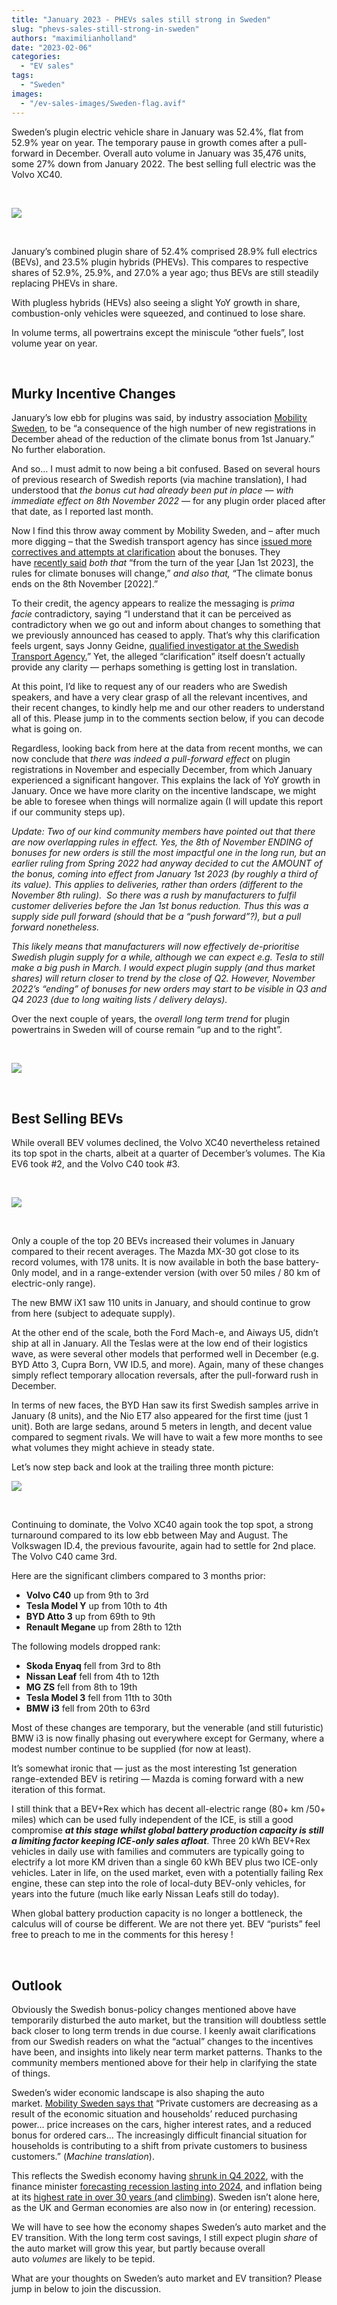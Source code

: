 ```yaml
---
title: "January 2023 - PHEVs sales still strong in Sweden"
slug: "phevs-sales-still-strong-in-sweden"
authors: "maximilianholland"
date: "2023-02-06"
categories:
  - "EV sales"
tags:
  - "Sweden"
images:
  - "/ev-sales-images/Sweden-flag.avif"
---
```


Sweden’s plugin electric vehicle share in January was 52.4%, flat from 52.9% year on year. The temporary pause in growth comes after a pull-forward in December. Overall auto volume in January was 35,476 units, some 27% down from January 2022. The best selling full electric was the Volvo XC40.

 

![](ev-sales-images/2023-01-Sweden-Passenger-Auto-Registrations.avif)

 

January’s combined plugin share of 52.4% comprised 28.9% full electrics (BEVs), and 23.5% plugin hybrids (PHEVs). This compares to respective shares of 52.9%, 25.9%, and 27.0% a year ago; thus BEVs are still steadily replacing PHEVs in share.

With plugless hybrids (HEVs) also seeing a slight YoY growth in share, combustion-only vehicles were squeezed, and continued to lose share.

In volume terms, all powertrains except the miniscule “other fuels”, lost volume year on year.

 

## Murky Incentive Changes

January’s low ebb for plugins was said, by industry association [Mobility Sweden](https://mobilitysweden.se/statistik/Nyregistreringar_per_manad_1/nyregistreringar-2023_3/personbilsmarknaden-bromsar-in-kraftigt-i-januari), to be “a consequence of the high number of new registrations in December ahead of the reduction of the climate bonus from 1st January.” No further elaboration.

And so… I must admit to now being a bit confused. Based on several hours of previous research of Swedish reports (via machine translation), I had understood that _the bonus cut had already been put in place — with immediate effect on 8th November 2022_ — for any plugin order placed after that date, as I reported last month.

Now I find this throw away comment by Mobility Sweden, and – after much more digging – that the Swedish transport agency has since [issued more correctives and attempts at clarification](https://www.transportstyrelsen.se/sv/Nyhetsarkiv/2022/klimatbonusen-andras-vid-arsskiftet/) about the bonuses. They have [recently said](https://www.transportstyrelsen.se/sv/Nyhetsarkiv/2022/klimatbonusen-andras-vid-arsskiftet/) _both that_ “from the turn of the year \[Jan 1st 2023\], the rules for climate bonuses will change,” _and also that,_ “The climate bonus ends on the 8th November \[2022\].”

To their credit, the agency appears to realize the messaging is _prima facie_ contradictory, saying “I understand that it can be perceived as contradictory when we go out and inform about changes to something that we previously announced has ceased to apply. That’s why this clarification feels urgent, says Jonny Geidne, [qualified investigator at the Swedish Transport Agency.](https://www.transportstyrelsen.se/sv/Nyhetsarkiv/2022/klimatbonusen-andras-vid-arsskiftet/)” Yet, the alleged “clarification” itself doesn’t actually provide any clarity — perhaps something is getting lost in translation.

At this point, I’d like to request any of our readers who are Swedish speakers, and have a very clear grasp of all the relevant incentives, and their recent changes, to kindly help me and our other readers to understand all of this. Please jump in to the comments section below, if you can decode what is going on.

Regardless, looking back from here at the data from recent months, we can now conclude that _there was indeed a pull-forward effect_ on plugin registrations in November and especially December, from which January experienced a significant hangover. This explains the lack of YoY growth in January. Once we have more clarity on the incentive landscape, we might be able to foresee when things will normalize again (I will update this report if our community steps up).

_Update: Two of our kind community members have pointed out that there are now overlapping rules in effect. Yes, the 8th of November ENDING of bonuses for new orders is still the most impactful one in the long run, but an earlier ruling from Spring 2022 had anyway decided to cut the AMOUNT of the bonus, coming into effect from January 1st 2023 (by roughly a third of its value). This applies to deliveries, rather than orders (different to the November 8th ruling).  So there was a rush by manufacturers to fulfil customer deliveries before the Jan 1st bonus reduction. Thus this was a supply side pull forward (should that be a “push forward”?), but a pull forward nonetheless._

_This likely means that manufacturers will now effectively de-prioritise Swedish plugin supply for a while, although we can expect e.g. Tesla to still make a big push in March. I would expect plugin supply (and thus market shares) will return closer to trend by the close of Q2. However, November 2022’s “ending” of bonuses for new orders may start to be visible in Q3 and Q4 2023 (due to long waiting lists / delivery delays)._

Over the next couple of years, the _overall long term trend_ for plugin powertrains in Sweden will of course remain “up and to the right”.

 

![](ev-sales-images/2023-01-Sweden-Monthly-Powertrain-Market-Share.avif)

 

## Best Selling BEVs

While overall BEV volumes declined, the Volvo XC40 nevertheless retained its top spot in the charts, albeit at a quarter of December’s volumes. The Kia EV6 took #2, and the Volvo C40 took #3.

 

![](ev-sales-images/2023-01-Sweden-Top-BEVs.avif)

 

Only a couple of the top 20 BEVs increased their volumes in January compared to their recent averages. The Mazda MX-30 got close to its record volumes, with 178 units. It is now available in both the base battery-0nly model, and in a range-extender version (with over 50 miles / 80 km of electric-only range).

The new BMW iX1 saw 110 units in January, and should continue to grow from here (subject to adequate supply).

At the other end of the scale, both the Ford Mach-e, and Aiways U5, didn’t ship at all in January. All the Teslas were at the low end of their logistics wave, as were several other models that performed well in December (e.g. BYD Atto 3, Cupra Born, VW ID.5, and more). Again, many of these changes simply reflect temporary allocation reversals, after the pull-forward rush in December.

In terms of new faces, the BYD Han saw its first Swedish samples arrive in January (8 units), and the Nio ET7 also appeared for the first time (just 1 unit). Both are large sedans, around 5 meters in length, and decent value compared to segment rivals. We will have to wait a few more months to see what volumes they might achieve in steady state.

Let’s now step back and look at the trailing three month picture:

![](ev-sales-images/2023-01-Sweden-Top-BEVs-Trailing-Qtr.avif)

 

Continuing to dominate, the Volvo XC40 again took the top spot, a strong turnaround compared to its low ebb between May and August. The Volkswagen ID.4, the previous favourite, again had to settle for 2nd place. The Volvo C40 came 3rd.

Here are the significant climbers compared to 3 months prior:

- **Volvo C40** up from 9th to 3rd
- **Tesla Model Y** up from 10th to 4th
- **BYD Atto 3** up from 69th to 9th
- **Renault Megane** up from 28th to 12th

The following models dropped rank:

- **Skoda Enyaq** fell from 3rd to 8th
- **Nissan Leaf** fell from 4th to 12th
- **MG ZS** fell from 8th to 19th
- **Tesla Model 3** fell from 11th to 30th
- **BMW i3** fell from 20th to 63rd

Most of these changes are temporary, but the venerable (and still futuristic) BMW i3 is now finally phasing out everywhere except for Germany, where a modest number continue to be supplied (for now at least).

It’s somewhat ironic that — just as the most interesting 1st generation range-extended BEV is retiring — Mazda is coming forward with a new iteration of this format.

I still think that a BEV+Rex which has decent all-electric range (80+ km /50+ miles) which can be used fully independent of the ICE, is still a good compromise _**at this stage whilst global battery production capacity is still a limiting factor keeping ICE-only sales afloat**_. Three 20 kWh BEV+Rex vehicles in daily use with families and commuters are typically going to electrify a lot more KM driven than a single 60 kWh BEV plus two ICE-only vehicles. Later in life, on the used market, even with a potentially failing Rex engine, these can step into the role of local-duty BEV-only vehicles, for years into the future (much like early Nissan Leafs still do today).

When global battery production capacity is no longer a bottleneck, the calculus will of course be different. We are not there yet. BEV “purists” feel free to preach to me in the comments for this heresy !

 

## Outlook

Obviously the Swedish bonus-policy changes mentioned above have temporarily disturbed the auto market, but the transition will doubtless settle back closer to long term trends in due course. I keenly await clarifications from our Swedish readers on what the “actual” changes to the incentives have been, and insights into likely near term market patterns. Thanks to the community members mentioned above for their help in clarifying the state of things.

Sweden’s wider economic landscape is also shaping the auto market. [Mobility Sweden says that](https://mobilitysweden.se/statistik/Nyregistreringar_per_manad_1/nyregistreringar-2023_3/personbilsmarknaden-bromsar-in-kraftigt-i-januari) “Private customers are decreasing as a result of the economic situation and households’ reduced purchasing power… price increases on the cars, higher interest rates, and a reduced bonus for ordered cars… The increasingly difficult financial situation for households is contributing to a shift from private customers to business customers.” (_Machine translation_).

This reflects the Swedish economy having [shrunk in Q4 2022](https://www.bloomberg.com/news/articles/2023-01-30/swedish-economy-unexpectedly-shrinks-in-fourth-quarter), with the finance minister [forecasting recession lasting into 2024](https://www.reuters.com/markets/europe/swedish-economy-contract-2023-finance-ministry-forecasts-2022-12-22/), and inflation being at its [highest rate in over 30 years (](https://www.bloomberg.com/news/articles/2023-01-13/sweden-s-inflation-rate-tops-10-for-the-first-time-since-1991)and [climbing](https://tradingeconomics.com/sweden/indicators)). Sweden isn’t alone here, as the UK and German economies are also now in (or entering) recession.

We will have to see how the economy shapes Sweden’s auto market and the EV transition. With the long term cost savings, I still expect plugin _share_ of the auto market will grow this year, but partly because overall auto _volumes_ are likely to be tepid.

What are your thoughts on Sweden’s auto market and EV transition? Please jump in below to join the discussion.
